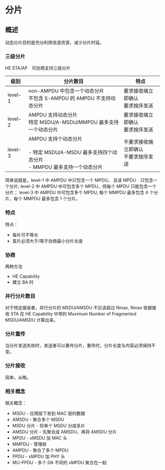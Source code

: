 # 分片

## 概述

动态分片目的是充分利用信道资源，减少分片时延。

### 三级分片

HE STA/AP　可协商支持三级分片

|级别|分片数目|特点|
-|-|-|
| level-1 | non-AMPDU 中包含一个动态分片<br> 不包含 S-AMPDU 的 AMPDU 不支持动态分片| 要求接收端立即确认<br>要求按序发送|
| level-2 | AMPDU 支持动态分片<br>特定 MSDU/A-MSDU/MMPDU 最多支持一个动态分片| 要求接收端立即确认<br>要求按序发送|
| level-3 | AMPDU 支持个动态分片<br><br>  - 特定 MSDU/A-MSDU 最多支持四个动态分片<br>  - MMPDU 最多支持一个动态分片 | 不要求接收端立即确认<br>不要求按序发送|

简单说就是，level-1 中 AMPDU 中只包含一个 MPDU， 且该 MPDU　只包含一个分片; 
level-2 中 AMPDU 中可包含多个 MPDU，但每个 MPDU 只能包含一个分片；
level-3 中 AMPDU 中可包含多个 MPDU, 每个 MMPDU 最多包含 4 个分片，每个 MMPDU 最多包含 1 个分片。

### 特点

特点：

 - 每片可不等长
 - 首片必须大于/等于协商最小分片长度

### 协商

两种方法

 - HE Capability
 - 建立 BA 时

### 并行分片数目

对于特定接收者，并行分片的 MSDU/AMSDU 不应该超过 Nmax, Nmax 依据接收 STA 在 HE Capability 中带的 Maximum Number of Fragmented MSDU/AMSDU 计算出来。

### 分片重传

当分片发送失败时，发送者可以重传分片，重传时，分片长度与内容必须保持不变。

### 分片接收

简单，从略。

### 相关概念

相关概念：

 - MSDU - 应用层下发到 MAC 层的数据
 - AMSDU - 聚合多个 MSDU
 - MSDU 分片 - 将单个 MSDU 分成多片
 - AMSDU 分片 - 先聚合成 AMSDU，再将 AMSDU 分片
 - MPDU - xMSDU 加 MAC 头
 - MMPDU - 管理帧
 - AMPDU - 聚合了多个 MPDU
 - PPDU - xMPDU 加 PHY 头
 - MU-PPDU - 多个 DA 不同的 xMPDU 聚合在一起
